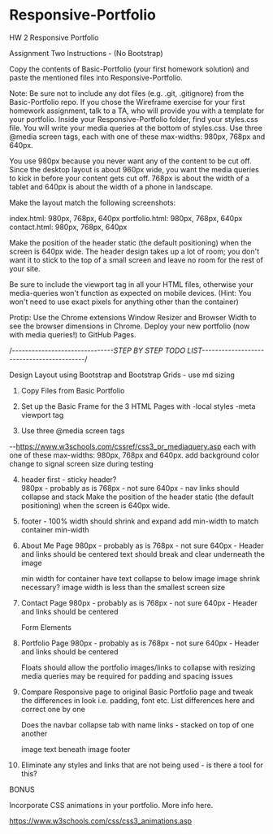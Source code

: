 # Responsive-Portfolio
HW 2 Responsive Portfolio

Assignment Two Instructions - (No Bootstrap)


Copy the contents of Basic-Portfolio (your first homework solution) and paste the mentioned files into Responsive-Portfolio.

Note: Be sure not to include any dot files (e.g. .git, .gitignore) from the Basic-Portfolio repo.
If you chose the Wireframe exercise for your first homework assignment, talk to a TA, who will provide you with a template for your portfolio.
Inside your Responsive-Portfolio folder, find your styles.css file. You will write your media queries at the bottom of styles.css.
Use three @media screen tags, each with one of these max-widths: 980px, 768px and 640px.

You use 980px because you never want any of the content to be cut off. Since the desktop layout is about 960px wide, you want the media queries to kick in before your content gets cut off.
768px is about the width of a tablet and 640px is about the width of a phone in landscape.

Make the layout match the following screenshots:

index.html: 980px, 768px, 640px
portfolio.html: 980px, 768px, 640px
contact.html: 980px, 768px, 640px


Make the position of the header static (the default positioning) when the screen is 640px wide. The header design takes up a lot of room; you don't want it to stick to the top of a small screen and leave no room for the rest of your site.

Be sure to include the viewport tag in all your HTML files, otherwise your media-queries won't function as expected on mobile devices. (Hint: You won't need to use exact pixels for anything other than the container)

Protip: Use the Chrome extensions Window Resizer and Browser Width to see the browser dimensions in Chrome.
Deploy your new portfolio (now with media queries!) to GitHub Pages.



/*-------------------------------STEP BY STEP TODO LIST------------------------------------------*/

Design Layout using Bootstrap and Bootstrap Grids - use md sizing
1) Copy Files from Basic  Portfolio 

2) Set up the Basic Frame for the 3 HTML Pages with 
    -local styles
    -meta viewport tag

3) Use three @media screen tags

--https://www.w3schools.com/cssref/css3_pr_mediaquery.asp
    each with one of these max-widths: 980px, 768px and 640px.
    add background color change to signal screen size during testing

4) header first - sticky header?  
    980px - probably as is
    768px - not sure
    640px - nav links should collapse and stack
    Make the position of the header static (the default positioning) when the screen is 640px wide. 

3) footer - 100% width should shrink and expand
    add min-width to match container min-width

4) About Me Page
    980px - probably as is
    768px - not sure
    640px - 
    Header and links should be centered
    text should break and clear underneath the image


   min width for container
   have text collapse to below image
   image shrink necessary?  image width is less than the smallest screen size

5) Contact Page
    980px - probably as is
    768px - not sure
    640px - 
    Header and links should be centered

    Form Elements

6) Portfolio Page
    980px - probably as is
    768px - not sure
    640px - 
    Header and links should be centered

    Floats should allow the portfolio images/links to collapse with resizing 
    media queries may be required for padding and spacing issues

7) Compare Responsive page to original Basic Portfolio page and tweak the differences in look i.e. padding, font etc.
    List differences here and correct one by one 

    Does the navbar collapse
    tab with name
    links - stacked on top of one another 

    image
    text beneath image
    footer

8) Eliminate any styles and links that are not being used - is there a tool for this?

BONUS


Incorporate CSS animations in your portfolio. More info here.

https://www.w3schools.com/css/css3_animations.asp